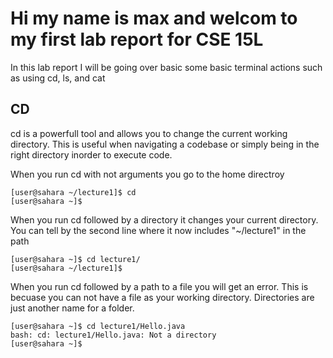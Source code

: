 # Hi my name is max and welcom to my first lab report for CSE 15L

In this lab report I will be going over basic some basic terminal actions such as using cd, ls, and cat



## CD

cd is a powerfull tool and allows you to change the current working directory. This is useful when navigating a codebase or simply being in the right directory inorder to execute code.

When you run cd with not arguments you go to the home directroy


```
[user@sahara ~/lecture1]$ cd
[user@sahara ~]$ 
```

When you run cd followed by a directory it changes your current directory. You can tell by the second line where it now includes "~/lecture1" in the path
```
[user@sahara ~]$ cd lecture1/
[user@sahara ~/lecture1]$ 
```
When you run cd followed by a path to a file you will get an error. This is becuase you can not have a file as your working directory. Directories are just another name for a folder.
```
[user@sahara ~]$ cd lecture1/Hello.java
bash: cd: lecture1/Hello.java: Not a directory
[user@sahara ~]$ 
```
